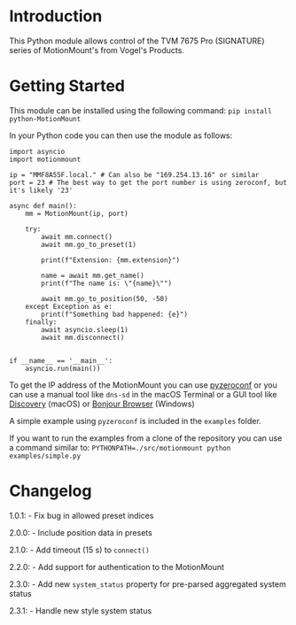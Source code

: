 # Introduction 
This Python module allows control of the TVM 7675 Pro (SIGNATURE) series of MotionMount's from Vogel's Products.

# Getting Started
This module can be installed using the following command:
`pip install python-MotionMount`

In your Python code you can then use the module as follows:
```
import asyncio
import motionmount

ip = "MMF8A55F.local." # Can also be "169.254.13.16" or similar
port = 23 # The best way to get the port number is using zeroconf, but it's likely '23'

async def main():
    mm = MotionMount(ip, port)

    try:
        await mm.connect()
        await mm.go_to_preset(1)

        print(f"Extension: {mm.extension}")

        name = await mm.get_name()
        print(f"The name is: \"{name}\"")

        await mm.go_to_position(50, -50)
    except Exception as e:
        print(f"Something bad happened: {e}")
    finally:
        await asyncio.sleep(1)
        await mm.disconnect()


if __name__ == '__main__':
    asyncio.run(main())
```

To get the IP address of the MotionMount you can use [pyzeroconf](https://github.com/paulsm/pyzeroconf) or you can use a manual tool like `dns-sd` in the macOS Terminal or a GUI tool like [Discovery](https://apps.apple.com/nl/app/discovery-dns-sd-browser/id1381004916?mt=12) (macOS) or [Bonjour Browser](https://hobbyistsoftware.com/bonjourbrowser) (Windows)
  
A simple example using `pyzeroconf` is included in the `examples` folder.
  
If you want to run the examples from a clone of the repository you can use a command similar to:
`PYTHONPATH=./src/motionmount python examples/simple.py`

# Changelog
1.0.1: - Fix bug in allowed preset indices

2.0.0: - Include position data in presets

2.1.0: - Add timeout (15 s) to `connect()`

2.2.0: - Add support for authentication to the MotionMount

2.3.0: - Add new `system_status` property for pre-parsed aggregated system status

2.3.1: - Handle new style system status
